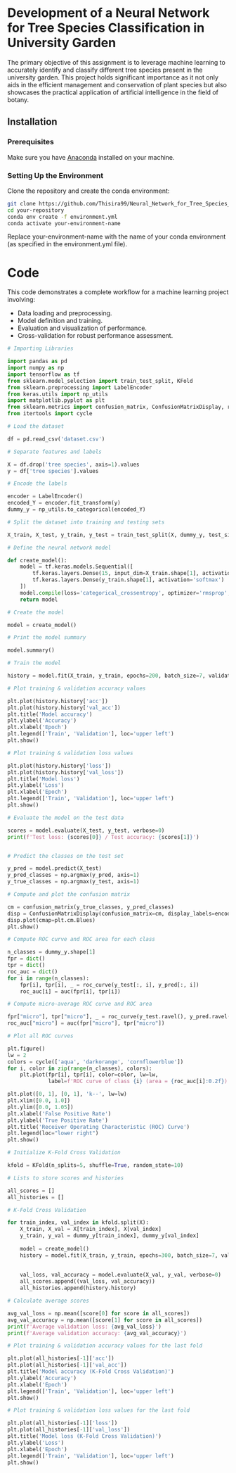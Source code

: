 # Development of a Neural Network for Tree Species Classification in University Garden

The primary objective of this assignment is to leverage machine learning to accurately identify and classify different tree species present in the university garden. This project holds significant importance as it not only aids in the efficient management and conservation of plant species but also showcases the practical application of artificial intelligence in the field of botany.


## Installation

### Prerequisites

Make sure you have [Anaconda](https://www.anaconda.com/products/distribution) installed on your machine.

### Setting Up the Environment

Clone the repository and create the conda environment:

```sh
git clone https://github.com/Thisira99/Neural_Network_for_Tree_Species_Classification.git
cd your-repository
conda env create -f environment.yml
conda activate your-environment-name
```
Replace your-environment-name with the name of your conda environment (as specified in the environment.yml file).

# Code

This code demonstrates a complete workflow for a machine learning project involving:

- Data loading and preprocessing.
- Model definition and training.
- Evaluation and visualization of performance.
- Cross-validation for robust performance assessment.

```python
# Importing Libraries

import pandas as pd
import numpy as np
import tensorflow as tf
from sklearn.model_selection import train_test_split, KFold
from sklearn.preprocessing import LabelEncoder
from keras.utils import np_utils
import matplotlib.pyplot as plt
from sklearn.metrics import confusion_matrix, ConfusionMatrixDisplay, roc_curve, auc
from itertools import cycle

# Load the dataset

df = pd.read_csv('dataset.csv')

# Separate features and labels

X = df.drop('tree species', axis=1).values
y = df['tree species'].values

# Encode the labels

encoder = LabelEncoder()
encoded_Y = encoder.fit_transform(y)
dummy_y = np_utils.to_categorical(encoded_Y)

# Split the dataset into training and testing sets

X_train, X_test, y_train, y_test = train_test_split(X, dummy_y, test_size=0.2, random_state=10)

# Define the neural network model

def create_model():
    model = tf.keras.models.Sequential([
        tf.keras.layers.Dense(15, input_dim=X_train.shape[1], activation='relu'),
        tf.keras.layers.Dense(y_train.shape[1], activation='softmax')
    ])
    model.compile(loss='categorical_crossentropy', optimizer='rmsprop', metrics=['accuracy'])
    return model

# Create the model

model = create_model()

# Print the model summary

model.summary()

# Train the model

history = model.fit(X_train, y_train, epochs=200, batch_size=7, validation_split=0.2, verbose=0)

# Plot training & validation accuracy values

plt.plot(history.history['acc'])
plt.plot(history.history['val_acc'])
plt.title('Model accuracy')
plt.ylabel('Accuracy')
plt.xlabel('Epoch')
plt.legend(['Train', 'Validation'], loc='upper left')
plt.show()

# Plot training & validation loss values

plt.plot(history.history['loss'])
plt.plot(history.history['val_loss'])
plt.title('Model loss')
plt.ylabel('Loss')
plt.xlabel('Epoch')
plt.legend(['Train', 'Validation'], loc='upper left')
plt.show()

# Evaluate the model on the test data

scores = model.evaluate(X_test, y_test, verbose=0)
print(f'Test loss: {scores[0]} / Test accuracy: {scores[1]}')


# Predict the classes on the test set

y_pred = model.predict(X_test)
y_pred_classes = np.argmax(y_pred, axis=1)
y_true_classes = np.argmax(y_test, axis=1)

# Compute and plot the confusion matrix

cm = confusion_matrix(y_true_classes, y_pred_classes)
disp = ConfusionMatrixDisplay(confusion_matrix=cm, display_labels=encoder.classes_)
disp.plot(cmap=plt.cm.Blues)
plt.show()

# Compute ROC curve and ROC area for each class

n_classes = dummy_y.shape[1]
fpr = dict()
tpr = dict()
roc_auc = dict()
for i in range(n_classes):
    fpr[i], tpr[i], _ = roc_curve(y_test[:, i], y_pred[:, i])
    roc_auc[i] = auc(fpr[i], tpr[i])

# Compute micro-average ROC curve and ROC area

fpr["micro"], tpr["micro"], _ = roc_curve(y_test.ravel(), y_pred.ravel())
roc_auc["micro"] = auc(fpr["micro"], tpr["micro"])

# Plot all ROC curves

plt.figure()
lw = 2
colors = cycle(['aqua', 'darkorange', 'cornflowerblue'])
for i, color in zip(range(n_classes), colors):
    plt.plot(fpr[i], tpr[i], color=color, lw=lw,
             label=f'ROC curve of class {i} (area = {roc_auc[i]:0.2f})')

plt.plot([0, 1], [0, 1], 'k--', lw=lw)
plt.xlim([0.0, 1.0])
plt.ylim([0.0, 1.05])
plt.xlabel('False Positive Rate')
plt.ylabel('True Positive Rate')
plt.title('Receiver Operating Characteristic (ROC) Curve')
plt.legend(loc="lower right")
plt.show()

# Initialize K-Fold Cross Validation

kfold = KFold(n_splits=5, shuffle=True, random_state=10)

# Lists to store scores and histories

all_scores = []
all_histories = []

# K-Fold Cross Validation

for train_index, val_index in kfold.split(X):
    X_train, X_val = X[train_index], X[val_index]
    y_train, y_val = dummy_y[train_index], dummy_y[val_index]
    
    model = create_model()
    history = model.fit(X_train, y_train, epochs=300, batch_size=7, validation_data=(X_val, y_val), verbose=0)
    
    
    val_loss, val_accuracy = model.evaluate(X_val, y_val, verbose=0)
    all_scores.append((val_loss, val_accuracy))
    all_histories.append(history.history)

# Calculate average scores

avg_val_loss = np.mean([score[0] for score in all_scores])
avg_val_accuracy = np.mean([score[1] for score in all_scores])
print(f'Average validation loss: {avg_val_loss}')
print(f'Average validation accuracy: {avg_val_accuracy}')

# Plot training & validation accuracy values for the last fold

plt.plot(all_histories[-1]['acc'])
plt.plot(all_histories[-1]['val_acc'])
plt.title('Model accuracy (K-Fold Cross Validation)')
plt.ylabel('Accuracy')
plt.xlabel('Epoch')
plt.legend(['Train', 'Validation'], loc='upper left')
plt.show()

# Plot training & validation loss values for the last fold

plt.plot(all_histories[-1]['loss'])
plt.plot(all_histories[-1]['val_loss'])
plt.title('Model loss (K-Fold Cross Validation)')
plt.ylabel('Loss')
plt.xlabel('Epoch')
plt.legend(['Train', 'Validation'], loc='upper left')
plt.show()

```
